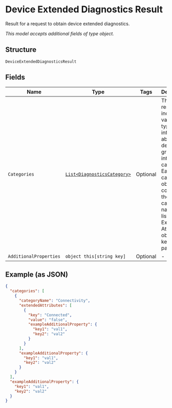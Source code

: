 
# Device Extended Diagnostics Result

Result for a request to obtain device extended diagnostics.

*This model accepts additional fields of type object.*

## Structure

`DeviceExtendedDiagnosticsResult`

## Fields

| Name | Type | Tags | Description |
|  --- | --- | --- | --- |
| `Categories` | [`List<DiagnosticsCategory>`](../../doc/models/diagnostics-category.md) | Optional | The response includes various types of information about the device, grouped into categories. Each category object contains the category name and a list of Extended Attribute objects as key-value pairs. |
| `AdditionalProperties` | `object this[string key]` | Optional | - |

## Example (as JSON)

```json
{
  "categories": [
    {
      "categoryName": "Connectivity",
      "extendedAttributes": [
        {
          "key": "Connected",
          "value": "false",
          "exampleAdditionalProperty": {
            "key1": "val1",
            "key2": "val2"
          }
        }
      ],
      "exampleAdditionalProperty": {
        "key1": "val1",
        "key2": "val2"
      }
    }
  ],
  "exampleAdditionalProperty": {
    "key1": "val1",
    "key2": "val2"
  }
}
```

